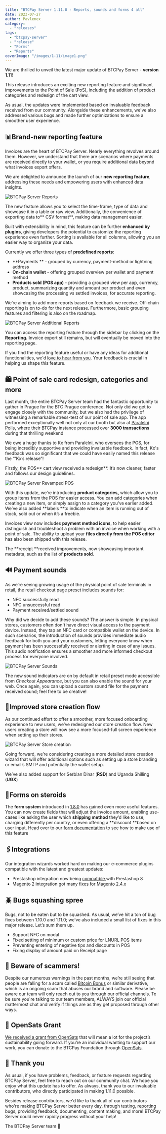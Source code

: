 ```yaml
---
title: "BTCPay Server 1.11.0 - Reports, sounds and forms 4 all"
date: 2023-07-27
author: Pavlenex
category:
  - "releases"
tags:
  - "btcpay-server"
  - "release"
  - "Forms"
  - "Reports"
coverImage: "/images/1-11/image1.png"
---
```


We are thrilled to unveil the latest major update of BTCPay Server - **version 1.11**!

This release introduces an exciting new reporting feature and significant improvements to the Point of Sale (PoS), including the addition of product categories and redesign of the cart view. 

As usual, the updates were implemented based on invaluable feedback received from our community. Alongside these enhancements, we've also addressed various bugs and made further optimizations to ensure a smoother user experience.

## 📊Brand-new reporting feature

Invoices are the heart of BTCPay Server. Nearly everything revolves around them. However, we understand that there are scenarios where payments are received directly to your wallet, or you require additional data beyond what invoices export offers. 

We are delighted to announce the launch of our **new reporting feature**, addressing these needs and empowering users with enhanced data insights.

![BTCPay Server Reports](/images/1-11/image1.png)

The new feature allows you to select the time-frame, type of data and showcase it in a table or raw view. Additionally, the convenience of exporting data to** CSV format**, making data management easier. 

Built with extensibility in mind, this feature can be further **enhanced by plugins**, giving developers the potential to customize the reporting experience even further. Sorting is available for all columns, allowing you an easier way to organize your data.

Currently we offer three types of **predefined reports**:

* **Payments ** - grouped by currency, payment-method or lightning address
* **On-chain wallet** - offering grouped overview per wallet and payment method
* **Products sold (POS app)** - providing a grouped view per app, currency, product, summarizing quantity and amount per product and even showcasing the processing vs settled invoices, for accurate reporting.

We’re aiming to add more reports based on feedback we receive. Off-chain reporting is on to-do for the next release. Furthermore, basic grouping features and filtering is also on the roadmap.

![BTCPay Server Additional Reports](/images/1-11/image2.png)

You can access the reporting feature through the sidebar by clicking on the **Reporting.** Invoice export still remains, but will eventually be moved into the reporting page. 

If you find the reporting feature useful or have any ideas for additional functionalities, we'd [love to hear from you](https://github.com/btcpayserver/btcpayserver/discussions). Your feedback is crucial in helping us shape this feature.

## 🛍️ Point of sale card redesign, categories and more

Last month, the entire BTCPay Server team had the fantastic opportunity to gather in Prague for the BTC Prague conference. Not only did we get to engage closely with the community, but we also had the privilege of witnessing a remarkable stress-test of our point of sale app. The app performed exceptionally well not only at our booth but also at [Paralelni Polis](http://paralelnipolis.cz/en/), where their BTCPay instance processed over **3000 transactions** during that thrilling weekend

We owe a huge thanks to Kx from Paralelni, who oversees the POS, for being incredibly supportive and providing invaluable feedback. In fact, Kx's feedback was so significant that we could have easily named this release the “'Kx’s release”!

Firstly, the POS** cart view received a redesign**. It’s now cleaner, faster and follows our design guidelines.

![BTCPay Server Revamped POS](/images/1-11/image3.png)

With this update, we’re introducing **product categories,** which allow you to group items from the POS for easier access. You can add categories when creating a new item, or simply assign to a category you’ve earlier added. We’ve also added **labels **to indicate when an item is running out of stock, sold out or when it’s a freebie.

Invoices view now includes **payment method icons**, to help easier distinguish and troubleshoot a problem with an invoice when working with a point of sale. The ability to upload your **files directly from the POS editor** has also been shipped with this release.

The **receipt **received improvements, now showcasing important metadata, such as the list of **products sold**.

## 🔊 Payment sounds

As we’re seeing growing usage of the physical point of sale terminals in retail, the retail checkout page preset includes sounds for:

* NFC successfully read
* NFC unsuccessful read 
* Payment received/settled sound 

Why did we decide to add these sounds? The answer is simple. In physical stores, customers often don't have direct visual access to the payment device. Instead, they tap an NFC card or compatible wallet on the device. In such scenarios, the introduction of sounds provides immediate audio feedback for both you and your customers, letting everyone know when payment has been successfully received or alerting in case of any issues. This audio notification ensures a smoother and more informed checkout process for everyone involved.

![BTCPay Server Sounds](/images/1-11/image4.png)

The new sound indicators are on by default in retail preset mode accessible from _Checkout Appearance_, but you can also enable the sound for your web. Once again, you can upload a custom sound file for the payment received sound; feel free to be creative!

## 🏪Improved store creation flow

As our continued effort to offer a smoother, more focused onboarding experience to new users, we’ve redesigned our store creation flow. New users creating a store will now see a more focused-full screen experience when setting up their stores. 

![BTCPay Server Store creation](/images/1-11/image5.png)

Going forward, we’re considering creating a more detailed store creation wizard that will offer additional options such as setting up a store branding or email’s SMTP and potentially the wallet setup. 

We’ve also added support for Serbian Dinar (**RSD**) and Uganda Shilling (**UGX**) 

## 💪Forms on steroids

The **form system** introduced in [1.8.0](https://blog.btcpayserver.org/btcpay-server-1-8-0/) has gained even more useful features. You can now create fields that will adjust the invoice amount, enabling use-cases like asking the user which **shipping method** they’d like to use, charging differently per country, or even offering a **discount **based on user input. Head over to our [form documentation](https://docs.btcpayserver.org/Forms) to see how to make use of this feature

## 🖇️Integrations

Our integration wizards worked hard on making our e-commerce plugins compatible with the latest and greatest updates:


* Prestashop integration now being [compatible ](https://github.com/btcpayserver/prestashop-plugin/releases/tag/v6.0.0)with Prestashop 8
* Magento 2 integration got many [fixes for Magento 2.4.x](https://github.com/btcpayserver/magento2-plugin/releases)  

## 🪲 Bugs squashing spree

Bugs, not to be eaten but to be squashed. As usual, we’ve hit a ton of bug fixes between 1.10.0 and 1.11.0; we’ve also included a small list of fixes in this major release. Let’s sum them up.

* Support NFC on modal 
* Fixed setting of minimum or custom price for LNURL POS items
* Preventing entering of negative tips and discounts in POS 
* Fixing display of amount paid on Receipt page

## 🚨 Beware of scammers!

Despite our numerous warnings in the past months, we’re still seeing that people are falling for a scam called [Bitcoin Bonus](https://blog.btcpayserver.org/bitcoin-bonus-scam/) or similar derivative, which is an ongoing scam that abuses our brand and software. Please be aware our team will only reach out to you through our official channels.  To be sure you're talking to our team members, ALWAYS join our official mattermost chat and verify if things are as they get proposed through other ways.

## 🫶 OpenSats Grant

[We received a grant from OpenSats](https://twitter.com/OpenSats/status/1680242478350303234?s=20) that will mean a lot for the project’s sustainability going forward. If you’re an individual wanting to support our work, you can donate to the BTCPay Foundation through [OpenSats](https://opensats.org/projects/btcpayserver).

## 💚 Thank you

As usual, if you have problems, feedback, or feature requests regarding BTCPay Server, feel free to reach out on our community chat. We hope you enjoy what this update has to offer. As always, thank you to our invaluable contributors, who directly participated in making 1.11.0 possible.

Besides release contributors, we'd like to thank all of our contributors who're making BTCPay Server better every day, through testing, reporting bugs, providing feedback, documenting, content making, and more! BTCPay Server could never rapidly progress without your help!

The BTCPay Server team 💚

